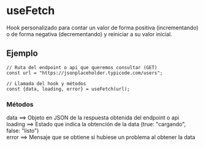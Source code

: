 # useFetch

Hook personalizado para contar un valor de forma positiva (incrementando) o de forma negativa (decrementando) y reiniciar a su valor inicial.

## Ejemplo

```
// Ruta del endpoint o api que queremos consultar (GET)
const url = "https://jsonplaceholder.typicode.com/users";

// Llamada del hook y métodos
const {data, loading, error} = useFetch(url);

```

### Métodos
data  ==>  Objeto en JSON de la respuesta obtenida del endpoint o api        
loading  ==>  Estado que indica la obtención de la data (true: "cargando", false: "listo")        
error  ==>  Mensaje que se obtiene si hubiese un problema al obtener la data         